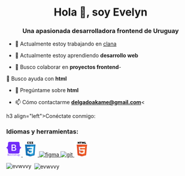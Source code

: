 <h1 align="center">Hola 👋, soy Evelyn</h1>
<h3 align="center">Una apasionada desarrolladora frontend de Uruguay</h3>

- 🔭 Actualmente estoy trabajando en [clana](https://github.com/evwvvy/clana)

- 🌱 Actualmente estoy aprendiendo **desarrollo web**

- 👯 Busco colaborar en **proyectos frontend**-

🤝 Busco ayuda con **html**

- 💬 Pregúntame sobre **html**

- 📫 Cómo contactarme **delgadoakame@gmail.com**<

h3 align="left">Conéctate conmigo:</h3>
<p align="left">
</p>

<h3 align="left">Idiomas y herramientas:</h3>
<p align="left"> <a href="https://getbootstrap.com" target="_blank" rel="noreferrer"> <img src="https://raw.githubusercontent.com/devicons/devicon/master/icons/bootstrap/bootstrap-plain-wordmark.svg" alt="bootstrap" width="40" height="40"/> </a> <a href="https://www.w3schools.com/css/" target="_blank" rel="noreferrer"> <img src="https://raw.githubusercontent.com/devicons/devicon/master/icons/css3/css3-original-wordmark.svg" alt="css3" width="40" height="40"/> </a> <a href="https://www.figma.com/" target="_blank" rel="noreferrer"> <img src="https://www.vectorlogo.zone/logos/figma/figma-icon.svg" alt="figma" width="40" height="40"/> </a> <a href="https://git-scm.com/" target="_blank" rel="noreferrer"> <img src="https://www.vectorlogo.zone/logos/git-scm/git-scm-icon.svg" alt="git" width="40" height="40"/> </a> <a href="https://www.w3.org/html/" target="_blank" rel="noreferrer"> <img src="https://raw.githubusercontent.com/devicons/devicon/master/icons/html5/html5-original-wordmark.svg" alt="html5" width="40" height="40"/> </a> </p>

<p><img align="left" src="https://github-readme-stats.vercel.app/api/top-langs?username=evwvvy&show_icons=true&locale=en&layout=compact" alt="evwvvy" /></p>

<p>&nbsp; <img align="center" src="https://github-readme-stats.vercel.app/api?username=evwvvy&show_icons=true&locale=en" alt="evwvvy" /></p>
